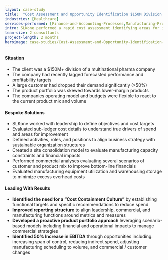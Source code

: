 ```yaml
---
layout: case-study
title:  "Cost Assessment and Opportunity Identification $150M Division of a Multinational Pharma Company"
industries: [Healthcare]
services-performed: [Finance-and-Accounting-Processes,Manufacturing-Processes-and-Operational-Improvements]
intro: SLKone performed a rapid cost assessment identifying areas for immediate cost out as well as long-term transformative actions to drive productivity. The improvement plan set an execution focused roadmap for strong, sustainable profitability growth in the business
team-size: 2 consultants
project-length: 2 months
heroimage: case-studies/Cost-Assessment-and-Opportunity-Identification-150M-Division-of-a-Multinational-Pharma-Company.jpg
---
```


#### Situation
- The client was a $150M+ division of a multinational pharma company
- The company had recently lagged forecasted performance and profitability targets
- A large customer had dropped their demand significantly (>50%)
- The product portfolio was skewed towards lower-margin products
- The companies operating model and budgets were flexible to react to the current product mix and volume

#### Bespoke Solutions
- SLKone worked with leadership to define objectives and cost targets
- Evaluated sub-ledger cost details to understand true drivers of spend and areas for improvement
- Defined activities, roles, and positions to align business strategy with sustainable organization structures
- Created a site consolidation model to evaluate manufacturing capacity constraints and financial impacts
- Performed commercial analyses evaluating several scenarios of customer and product mix to improve bottom-line financials
- Evaluated manufacturing equipment utilization and warehousing storage to minimize excess overhead costs

#### Leading With Results
- **Identified the need for a “Cost Containment Culture”** by establishing functional targets and specific recommendations to reduce spend
- **Improved reporting structure** to align leadership, commercial, and manufacturing functions around metrics and measures
- **Developed a proactive product portfolio approach** leveraging scenario-based models including financial and operational impacts to manage commercial strategies
- **Identified 50% Increase in EBITDA** through opportunities including: increasing span of control, reducing indirect spend, adjusting manufacturing scheduling to volume, and commercial / customer changes
